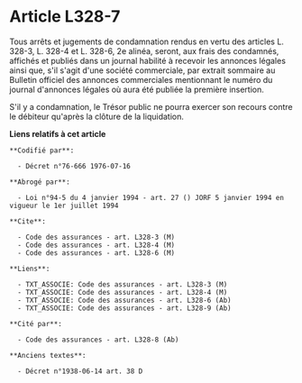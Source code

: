 # Article L328-7

Tous arrêts et jugements de condamnation rendus en vertu des articles L. 328-3, L. 328-4 et L. 328-6, 2e alinéa, seront, aux
frais des condamnés, affichés et publiés dans un journal habilité à recevoir les annonces légales ainsi que, s'il s'agit
d'une société commerciale, par extrait sommaire au Bulletin officiel des annonces commerciales mentionnant le numéro du
journal d'annonces légales où aura été publiée la première insertion.

S'il y a condamnation, le Trésor public ne pourra exercer son recours contre le débiteur qu'après la clôture de la
liquidation.

**Liens relatifs à cet article**

	**Codifié par**:

	  - Décret n°76-666 1976-07-16

	**Abrogé par**:

	  - Loi n°94-5 du 4 janvier 1994 - art. 27 () JORF 5 janvier 1994 en vigueur le 1er juillet 1994

	**Cite**:

	  - Code des assurances - art. L328-3 (M)
	  - Code des assurances - art. L328-4 (M)
	  - Code des assurances - art. L328-6 (M)

	**Liens**:

	  - TXT_ASSOCIE: Code des assurances - art. L328-3 (M)
	  - TXT_ASSOCIE: Code des assurances - art. L328-4 (M)
	  - TXT_ASSOCIE: Code des assurances - art. L328-6 (Ab)
	  - TXT_ASSOCIE: Code des assurances - art. L328-9 (Ab)

	**Cité par**:

	  - Code des assurances - art. L328-8 (Ab)

	**Anciens textes**:

	  - Décret n°1938-06-14 art. 38 D
